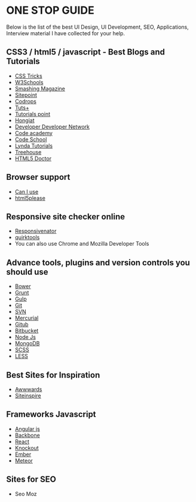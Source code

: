 
<h1> ONE STOP GUIDE </h1>

Below is the list of the best UI Design, UI Development, SEO, Applications, Interview material I have collected for your help.


 <h2> CSS3 / html5 / javascript - Best Blogs and Tutorials </h2>
  <ul>
   <li><a href="https://css-tricks.com/">CSS Tricks</a></li> 
   <li><a href="www.w3schools.com/css/">W3Schools</a></li>
   <li><a href="https://www.smashingmagazine.com/tag/css/"> Smashing Magazine</a></li> 
   <li><a href="https://www.sitepoint.com/">Sitepoint</a></li> 
   <li><a href="http://tympanus.net/codrops/">Codrops</a></li> 
   <li><a href="http://tutsplus.com/tutorials">Tuts+</a></li> 
   <li><a href="http://www.tutorialspoint.com/">Tutorials point</a></li> 
   <li><a href="http://www.hongkiat.com/blog/">Hongiat </a></li> 
   <li><a href="https://developer.mozilla.org"> Developer Developer Network</a></li>
   <li><a href="https://www.codecademy.com/"> Code academy</a></li>
   <li><a href="https://www.codeschool.com/"> Code School</a></li>
   <li><a href="https://www.lynda.com/"> Lynda Tutorials</a></li>
   <li><a href="https://teamtreehouse.com/"> Treehouse</a></li>
   <li><a href="http://html5doctor.com/"> HTML5 Doctor</a></li>     
   </ul>
    
   <h2>Browser support </h2>
   <ul>
   <li><a href="http://caniuse.com/">Can I use</a></li>
   <li><a href="http://html5please.com/">html5please</a></li>   
   </ul> 
    
   <h2>Responsive site checker online  </h2>
   <ul>
   <li><a href="https://www.responsinator.com/">Responsivenator</a></li>
   <li><a href="http://quirktools.com/screenfly/"> quirktools </a> </li>
   <li> You can also use Chrome and Mozilla Developer Tools </li>
   </ul>
   
   <h2> Advance tools, plugins and version controls you should use  </h2>
   <ul>
   <li> <a href="https://bower.io/">Bower </a></li>
   <li><a href="http://gruntjs.com/">Grunt</a> </li>
   <li><a href="http://gulpjs.com/">Gulp </a></li>
   <li><a href="https://git-scm.com/">Git </a></li>
   <li><a href="https://subversion.apache.org/">SVN</a></li>
   <li><a href="https://www.mercurial-scm.org/">Mercurial</a></li>
   <li><a href="https://github.com/">Gitub</a></li>
   <li><a href="https://bitbucket.org/">Bitbucket</a></li>
   <li> <a href="https://nodejs.org/en/">Node Js </a></li>
   <li> <a href="https://www.mongodb.com/">MongoDB </a></li>
   <li> <a href="http://sass-lang.com/">SCSS </a></li>
   <li> <a href="http://lesscss.org/">LESS </a></li>

   </ul>
   <h2> Best Sites for Inspiration </h2>
   <ul>
   <li> <a href="http://www.awwwards.com/">Awwwards  </a></li>
   <li> <a href="https://www.siteinspire.com/"> Siteinspire  </a></li>
   </ul>
   
   <h2> Frameworks Javascript </h2>
  <ul>
   <li><a href="https://angularjs.org/"> Angular js </a></li>
   <li><a href="http://backbonejs.org/">Backbone </a></li>
   <li><a href="https://facebook.github.io/react/">React </a></li>
   <li><a href="http://knockoutjs.com/">Knockout  </a></li>
   <li><a href="http://emberjs.com/">Ember </a></li>
   <li><a href="https://www.meteor.com/">Meteor </a> </li>
 
 </ul>

 <h2>Sites for SEO </h2>
 <ul>
  <li> <a hre="https://moz.com/"> Seo Moz</a></li>
 </ul>
